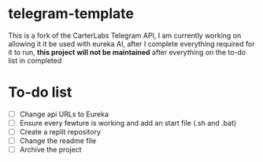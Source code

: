 # telegram-template

This is a fork of the CarterLabs Telegram API, I am currently working on allowing it it be used with eureka AI, after I complete everything required for it to run, **this project will not be maintained** after everything on the to-do list in completed

# To-do list
- [ ] Change api URLs to Eureka
- [ ] Ensure every fewture is working and add an start file (.sh and .bat)
- [ ] Create a replit repository
- [ ] Change the readme file
- [ ] Archive the project
